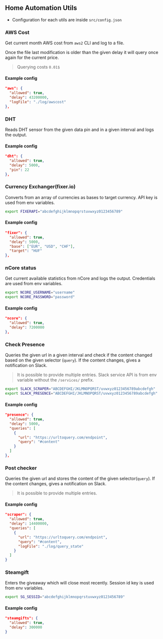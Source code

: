 ## Home Automation Utils
- Configuration for each utils are inside `src/config.json`

### AWS Cost
Get current month AWS cost from `aws2` CLI and log to a file.

Once the file last modification is older than the given delay it will query once again for the current price.
> Querying costs `0.01$`

#### Example config
```json
"aws": {
  "allowed": true,
  "delay": 43200000,
  "logFile": "./log/awscost"
},
```

### DHT
Reads DHT sensor from the given data pin and in a given interval and logs the output.

#### Example config
```json
"dht": {
  "allowed": true,
  "delay": 5000,
  "pin": 22
},
```

### Currency Exchanger(fixer.io)
Converts from an array of currencies as bases to target currency.
API key is used from env variables.
```sh
export FIXERAPI="abcdefghijklmnopqrstuvwxyz0123456789"
```
#### Example config
```json
"fixer": {
  "allowed": true,
  "delay": 5000,
  "base": ["EUR", "USD", "CHF"],
  "target": "HUF"
},
```

### nCore status
Get current available statistics from nCore and logs the output.
Credentials are used from env variables.
```sh
export NCORE_USERNAME="username"
export NCORE_PASSWORD="password"
```

#### Example config
```json
"ncore": {
  "allowed": true,
  "delay": 7200000
},
```

### Check Presence
Queries the given url in a given interval and check if the content changed based on the given selector (`query`). If the content changes, gives a notification on Slack.
> It is possible to provide multiple entries.
Slack service API is from env variable without the `/services/` prefix.
```sh
export SLACK_SCRAPER="ABCDEFGHI/JKLMNOPQRST/uvwxyz0123456789abcdefgh"
export SLACK_PRESENCE="ABCDEFGHI/JKLMNOPQRST/uvwxyz0123456789abcdefgh"
```
#### Example config
```json
"presence": {
  "allowed": true,
  "delay": 5000,
  "queries": [
    {
      "url": "https://urltoquery.com/endpoint",
      "query": "#content"
    }
  ]
},
```

### Post checker
Queries the given url and stores the content of the given selector(`query`). If the content changes, gives a notification on Slack.
> It is possible to provide multiple entries.

#### Example config
```json
"scraper": {
  "allowed": true,
  "delay": 14400000,
  "queries": [
    {
      "url": "https://urltoquery.com/endpoint",
      "query": "#content",
      "logFile": "./log/query_state"
    }
  ]
}
```

### Steamgift
Enters the giveaway which will close most recently.
Session id key is used from env variables.
```sh
export SG_SESSID="abcdefghijklmnopqrstuvwxyz0123456789"
```
#### Example config
```json
"steamgifts": {
  "allowed": true,
  "delay": 300000
}
```